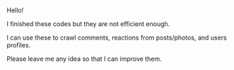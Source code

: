 Hello!

I finished these codes but they are not efficient enough. 

I can use these to crawl comments, reactions from posts/photos, and users profiles.

Please leave me any idea so that I can improve them.
